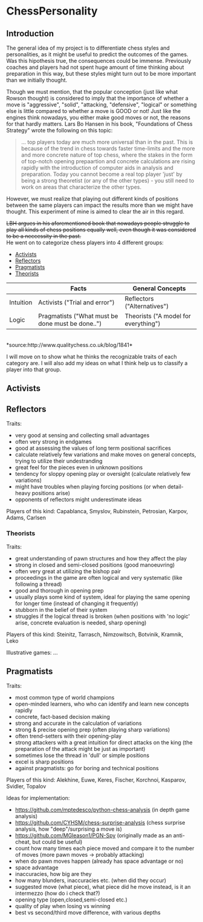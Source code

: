 # ChessPersonality

## Introduction
The general idea of my project is to differentiate chess styles and personalities, as it might be useful to predict the outcomes of the games.<br>
Was this hipothesis true, the consequences could be immense. Previously coaches and players had not spent huge amount of time thinking about preparation in this way, but these styles might turn out to be more important than we initially thought. <br>

Though we must mention, that the popular conception (just like what Rowson thought) is considered to imply that the importance of whether a move is "aggressive", "solid", "attacking, "defensive", "logical" or something else is little compared to whether a move is GOOD or not! Just like the engines think nowadays, you either make good moves or not, the reasons for that hardly matters. 
Lars Bo Hansen in his book, "Foundations of Chess Strategy" wrote the following on this topic: 

> ... top players today are much more universal than in the past. This
> is because of the trend in chess towards faster time-limits and the
> more and more concrete nature of top chess, where the stakes in the
> form of top-notch opening prepaartion and concrete calculations are
> rising rapidly with the introduction of computer aids in analysis and
> preparation. Today you cannot become a real top player 'just' by being
> a strong theoretist (or any of the other types) - you still need to
> work on areas that characterize the other types.

However, we must realize that playing out different kinds of positions between the same players can impact the results more than we might have thought. This experiment of mine is aimed to clear the air in this regard. <br>

~~LBH argues in his aforementioned book that nowadays people struggle to play all kinds of chess positions equally well, even though it was considered to be a neccessity in the past. <br>~~ 
He went on to categorize chess players into 4 different groups: 
  - [Activists](#activists)
  - [Reflectors](#reflectors)
  - [Pragmatists](#pragmatists)
  - [Theorists](#theorists)
  
|                |Facts|General Concepts|
|----------------|-------------------------------|-----------------------------|
|Intuition|Activists ("Trial and error")          |Reflectors ("Alternatives")            |
|Logic          |Pragmatists ("What must be done must be done..")            |Theorists ("A model for everything") 

<br>
*source:http://www.qualitychess.co.uk/blog/1841*
  
I will move on to show what he thinks the recognizable traits of each category are. I will also add my ideas on what I think help us to classify a player into that group. 

## Activists

## Reflectors

Traits:

- very good at sensing and collecting small advantages
- often very strong in endgames 
- good at assessing the values of long term positional sacrifices 
- calculate relatively few variations and make moves on general concepts, trying to utilize their undestranding
- great feel for the pieces even in unknown positions
- tendency for sloppy opening play or oversight (calculate relatively few variations)
- might have troubles when playing forcing positions (or when detail-heavy positions arise)
- opponents of reflectors might underestimate ideas

  
Players of this kind: Capablanca, Smyslov, Rubinstein, Petrosian, Karpov, Adams, Carlsen

### Theorists

Traits:
  - great understanding of pawn structures and how they affect the play
  - strong in closed and semi-closed positions (good manoeuvring)
  - often very great at utilizing the bishop pair
  - proceedings in the game are often logical and very systematic (like following a thread)
  - good and thorough in opening prep
  - usually plays some kind of system, ideal for playing the same opening for longer time (instead of changing it frequently)
  - stubborn in the belief of their system
  - struggles if the logical thread is broken (when positions with 'no logic' arise, concrete evaluation is needed, sharp opening)
  
Players of this kind: Steinitz, Tarrasch, Nimzowitsch, Botvinik, Kramnik, Leko

Illustrative games: ...

## Pragmatists

Traits:

- most common type of world champions
- open-minded learners, who who can identify and learn new concepts rapidly
- concrete, fact-based decision making
- strong and accurate in the calculation of variations
- strong & precise opening prep (often playing sharp variations)
- often trend-setters with their opening-play
- strong attackers with a great intuition for direct attacks on the king (the preparation of the attack might be just as important)
- sometimes lose the thread in 'dull' or simple positions
- excel is sharp positions
- against pragmatists: go for boring and technical positions

  
Players of this kind: Alekhine, Euwe, Keres, Fischer, Korchnoi, Kasparov, Svidler, Topalov



Ideas for implementation:
  - https://github.com/mptedesco/python-chess-analysis (in depth game analysis)
  - https://github.com/CYHSM/chess-surprise-analysis (chess surprise analysis, how "deep"/surprising a move is)
  - https://github.com/MGleason1/PGN-Spy (originally made as an anti-cheat, but could be useful)
  - count how many times each piece moved and compare it to the number of moves (more pawn moves -> probably attacking)
  - when do pawn moves happen (already has space advantage or no)
  - space advantage
  - inaccuracies, how big are they
  - how many blunders, inaccuracies etc. (when did they occur)
  - suggested move (what piece), what piece did he move instead, is it an intermezzo (how do i check that?)
  - opening type (open,closed,semi-closed etc.)
  - quality of play when losing vs winning
  - best vs second/third move difference, with various depths
  





